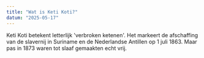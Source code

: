 ```yaml
---
title: "Wat is Keti Koti?"
datum: "2025-05-17"
---
```


Keti Koti betekent letterlijk 'verbroken ketenen'. Het markeert de afschaffing van de slavernij in Suriname en de Nederlandse Antillen op 1 juli 1863. Maar pas in 1873 waren tot slaaf gemaakten echt vrij.

